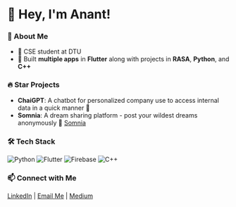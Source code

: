 # 👋 Hey, I'm Anant! 

### 🚀 About Me
- 💼 CSE student at DTU  
- 📱 Built **multiple apps** in **Flutter** along with projects in **RASA**, **Python**, and **C++**  

### 🔥 Star Projects 
- **ChaiGPT**: A chatbot for personalized company use to access internal data in a quick manner 🎯  
- **Somnia**: A dream sharing platform - post your wildest dreams anonymously 💭 [Somnia](https://somnia-puce.vercel.app/)


### 🛠️ Tech Stack
![Python](https://img.shields.io/badge/-Python-blue)
![Flutter](https://img.shields.io/badge/-Flutter-teal)
![Firebase](https://img.shields.io/badge/-Firebase-orange)
![C++](https://img.shields.io/badge/-C++-purple)

### 📫 Connect with Me  
[LinkedIn](https://www.linkedin.com/in/anant-singhal-linkdn/) | [Email Me](mailto:anantsinghal444@gmail.com) | [Medium](https://medium.com/@anantsinghal807)
